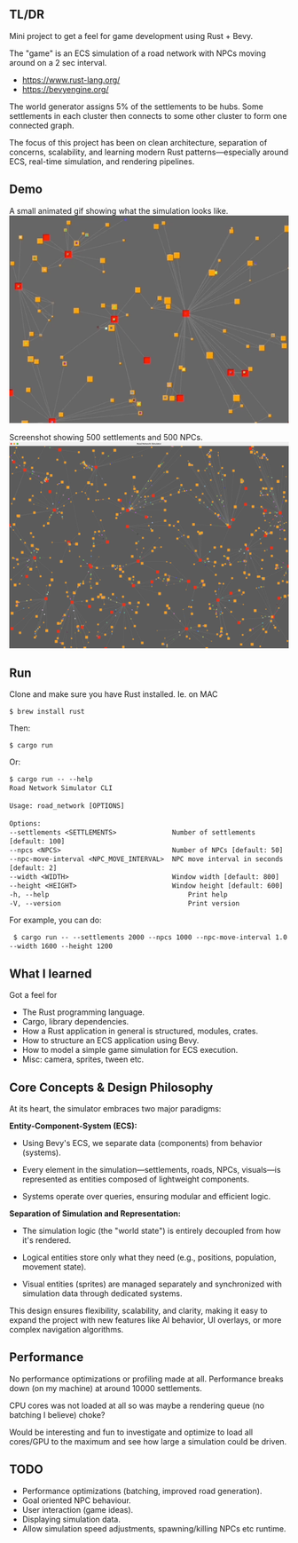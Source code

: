 ## TL/DR
Mini project to get a feel for game development using Rust + Bevy.

The "game" is an ECS simulation of a road network with NPCs moving around on a 2 sec interval.

- https://www.rust-lang.org/
- https://bevyengine.org/

The world generator assigns 5% of the settlements to be hubs. Some settlements in each cluster
then connects to some other cluster to form one connected graph.

The focus of this project has been on clean architecture, separation of concerns, scalability,
and learning modern Rust patterns—especially around ECS, real-time simulation, and rendering pipelines.


## Demo
A small animated gif showing what the simulation looks like.
![Screenshot](media/animation.gif)

Screenshot showing 500 settlements and 500 NPCs.
![Screenshot](media/screenshot1.png)

## Run
Clone and make sure you have Rust installed. Ie. on MAC

    $ brew install rust

Then:

    $ cargo run

Or:

    $ cargo run -- --help
    Road Network Simulator CLI
    
    Usage: road_network [OPTIONS]
    
    Options:
    --settlements <SETTLEMENTS>              Number of settlements [default: 100]
    --npcs <NPCS>                            Number of NPCs [default: 50]
    --npc-move-interval <NPC_MOVE_INTERVAL>  NPC move interval in seconds [default: 2]
    --width <WIDTH>                          Window width [default: 800]
    --height <HEIGHT>                        Window height [default: 600]
    -h, --help                                   Print help
    -V, --version                                Print version

For example, you can do:

     $ cargo run -- --settlements 2000 --npcs 1000 --npc-move-interval 1.0 --width 1600 --height 1200

## What I learned
Got a feel for 

- The Rust programming language.
- Cargo, library dependencies.
- How a Rust application in general is structured, modules, crates.
- How to structure an ECS application using Bevy.
- How to model a simple game simulation for ECS execution.
- Misc: camera, sprites, tween etc.

## Core Concepts & Design Philosophy
At its heart, the simulator embraces two major paradigms:

**Entity-Component-System (ECS):**

- Using Bevy's ECS, we separate data (components) from behavior (systems).

- Every element in the simulation—settlements, roads, NPCs, visuals—is represented as entities composed of lightweight components.

- Systems operate over queries, ensuring modular and efficient logic.

**Separation of Simulation and Representation:**

- The simulation logic (the "world state") is entirely decoupled from how it's rendered.

- Logical entities store only what they need (e.g., positions, population, movement state).

- Visual entities (sprites) are managed separately and synchronized with simulation data through dedicated systems.

This design ensures flexibility, scalability, and clarity, making it easy to expand the project with new features like AI behavior, UI overlays, or more complex navigation algorithms.

## Performance
No performance optimizations or profiling made at all. Performance breaks down (on my machine) at around 10000 settlements.

CPU cores was not loaded at all so was maybe a rendering queue (no batching I believe) choke?

Would be interesting and fun to investigate and optimize to load all cores/GPU to the maximum and see how large a
simulation could be driven.


## TODO
- Performance optimizations (batching, improved road generation).
- Goal oriented NPC behaviour.
- User interaction (game ideas).
- Displaying simulation data.
- Allow simulation speed adjustments, spawning/killing NPCs etc runtime.
